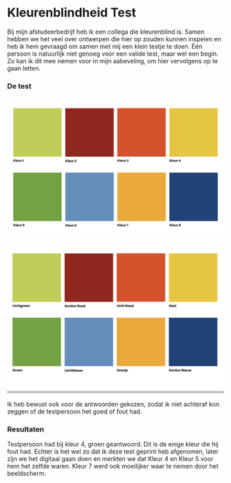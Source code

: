 # Kleurenblindheid Test

Bij mijn afstudeerbedrijf heb ik een collega die kleurenblind is. Samen hebben we het veel over ontwerpen die hier op zouden kunnen inspelen en heb ik hem gevraagd om samen met mij een klein testje te doen. Één persoon is natuurlijk niet genoeg voor een valide test, maar wel een begin. Zo kan ik dit mee nemen voor in mijn aabeveling, om hier vervolgens op te gaan letten.



### De test

![](../.gitbook/assets/schermafbeelding-2019-06-10-om-21.45.18.png)

![](../.gitbook/assets/schermafbeelding-2019-06-10-om-21.45.23.png)

Ik heb bewust ook voor de antwoorden gekozen, zodat ik niet achteraf kon zeggen of de testpersoon het goed of fout had. 

### Resultaten

Testpersoon had bij kleur 4, groen geantwoord. Dit is de enige kleur die hij fout had. Echter is het wel zo dat ik deze test geprint heb afgenomen, later zijn we het digitaal gaan doen en merkten we dat Kleur 4 en Kleur 5 voor hem het zelfde waren. Kleur 7 werd ook moeilijker waar te nemen door het beeldscherm.

